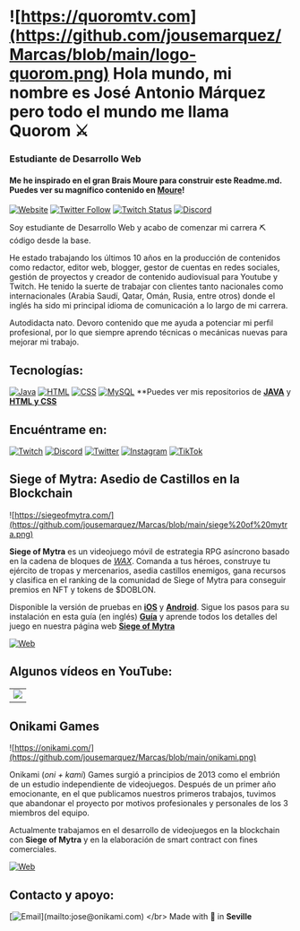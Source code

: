 # ![https://quoromtv.com](https://github.com/jousemarquez/Marcas/blob/main/logo-quorom.png) Hola mundo, mi nombre es José Antonio Márquez pero todo el mundo me llama Quorom ⚔️
### Estudiante de Desarrollo Web
#### Me he inspirado en el gran Brais Moure para construir este Readme.md. Puedes ver su magnífico contenido en [Moure](https://github.com/mouredev)!


[![Website](https://img.shields.io/website?down_color=lighgrey&down_message=offline&style=social&up_color=blue&up_message=visit&url=https%3A%2F%2Fquoromtv.com%2F)](https://www.quoromtv.com)
[![Twitter Follow](https://img.shields.io/twitter/follow/quoromtv?style=social)](https://twitter.com/quoromtv)
[![Twitch Status](https://img.shields.io/twitch/status/quoromtv?style=social)](https://twitch.com/quoromtv)
[![Discord](https://img.shields.io/discord/245280601609994240?style=social&label=Discord&logo=discord)](https://discord.gg/pSWQXPr)


Soy estudiante de Desarrollo Web y acabo de comenzar mi carrera ⛏️ código desde la base.

He estado trabajando los últimos 10 años en la producción de contenidos como redactor, editor web, blogger, gestor de cuentas en redes sociales, gestión de proyectos y creador de contenido audiovisual para Youtube y Twitch. He tenido la suerte de trabajar con clientes tanto nacionales como internacionales (Arabia Saudí, Qatar, Omán, Rusia, entre otros) donde el inglés ha sido mi principal idioma de comunicación a lo largo de mi carrera.

Autodidacta nato. Devoro contenido que me ayuda a potenciar mi perfil profesional, por lo que siempre aprendo técnicas o mecánicas nuevas para mejorar mi trabajo.

## Tecnologías:

[![Java](https://img.shields.io/badge/Java-007396?style=for-the-badge&logo=java&logoColor=white&labelColor=101010)]()
[![HTML](https://img.shields.io/badge/HTML-E4405F?style=for-the-badge&logo=html&logoColor=white&labelColor=101010)]()
[![CSS](https://img.shields.io/badge/CSSS-FFCA28?style=for-the-badge&logo=css&logoColor=white&labelColor=101010)]()
[![MySQL](https://img.shields.io/badge/MySQL-4479A1?style=for-the-badge)]()
**Puedes ver mis repositorios de [**JAVA**](https://github.com/jousemarquez/Programacion) y [**HTML y CSS**](https://github.com/jousemarquez/Marcas)

## Encuéntrame en:

[![Twitch](https://img.shields.io/badge/Twitch-quoromtv-9146FF?style=for-the-badge&logo=twitch&logoColor=white&labelColor=101010)](https://twitch.com/quoromtv)
[![Discord](https://img.shields.io/badge/Discord-quoromtv-5865F2?style=for-the-badge&logo=discord&logoColor=white&labelColor=101010)](https://discord.gg/pSWQXPr)
[![Twitter](https://img.shields.io/badge/Twitter-@quoromtv-1DA1F2?style=for-the-badge&logo=twitter&logoColor=white&labelColor=101010)](https://twitter.com/quoromtv)
[![Instagram](https://img.shields.io/badge/Instagram-@quoromtv-E4405F?style=for-the-badge&logo=instagram&logoColor=white&labelColor=101010)](https://www.instagram.com/quoromtv)
[![TikTok](https://img.shields.io/badge/TikTok-@quoromtv-69C9D0?style=for-the-badge&logo=tiktok&logoColor=white&labelColor=101010)](https://www.tiktok.com/@quoromtv)

## Siege of Mytra: Asedio de Castillos en la Blockchain
![https://siegeofmytra.com/](https://github.com/jousemarquez/Marcas/blob/main/siege%20of%20mytra.png)

**Siege of Mytra** es un videojuego móvil de estrategia RPG asíncrono basado en la cadena de bloques de [*WAX*](https://on.wax.io/wax-io/). Comanda a tus héroes, construye tu ejército de tropas y mercenarios, asedia castillos enemigos, gana recursos y clasifica en el ranking de la comunidad de Siege of Mytra para conseguir premios en NFT y tokens de $DOBLON.

Disponible la versión de pruebas en **[iOS](https://siegeofmytra.com/testflight)** y **[Android](https://play.google.com/store/apps/details?id=com.onikami.siegeofmytra)**. Sigue los pasos para su instalación en esta guía (en inglés) **[Guía](https://onikami.gitbook.io/som-testnet-guide/)** y aprende todos los detalles del juego en nuestra página web **[Siege of Mytra](https://siegeofmytra.com/)**

[![Web](https://img.shields.io/badge/Siege%20of%20Mytra-Web%20Oficial-orange?style=for-the-badge)](https://siegeofmytra.com/)

## Algunos vídeos en YouTube:

<table style="width:100%">
    <tr>
    <td>
	<a href="https://youtu.be/rnYLpja9pPM">
  		<img src="https://i9.ytimg.com/vi_webp/rnYLpja9pPM/mqdefault.webp?v=62e93077&sqp=CKD_iJsG&rs=AOn4CLBNpwepMTovS89Cn8ow0pOLEwGSHQ">
	</a>
	</td>
    <tr>
</table>

## Onikami Games

![https://onikami.com/](https://github.com/jousemarquez/Marcas/blob/main/onikami.png)

Onikami (*oni + kami*) Games surgió a principios de 2013 como el embrión de un estudio independiente de videojuegos. Después de un primer año emocionante, en el que publicamos nuestros primeros trabajos, tuvimos que abandonar el proyecto por motivos profesionales y personales de los 3 miembros del equipo.

Actualmente trabajamos en el desarrollo de videojuegos en la blockchain con **Siege of Mytra** y en la elaboración de smart contract con fines comerciales.

[![Web](https://img.shields.io/badge/Onikami%20Games-Web%20Oficial-pink?style=for-the-badge)](https://onikami.com/)

## Contacto y apoyo:

[![Email](https://img.shields.io/badge/jose@onikami.com-email_personal_(respuesta_lenta)-D14836?style=for-the-badge&logo=gmail&logoColor=white&labelColor=101010)](mailto:jose@onikami.com)
</br>
Made with 💜 in **Seville**